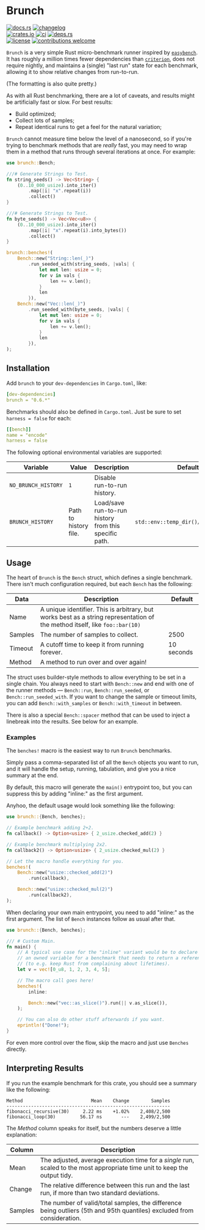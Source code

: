 # Brunch

[![docs.rs](https://img.shields.io/docsrs/brunch.svg?style=flat-square&label=docs.rs)](https://docs.rs/brunch/)
[![changelog](https://img.shields.io/crates/v/brunch.svg?style=flat-square&label=changelog&color=9b59b6)](https://github.com/Blobfolio/brunch/blob/master/CHANGELOG.md)<br>
[![crates.io](https://img.shields.io/crates/v/brunch.svg?style=flat-square&label=crates.io)](https://crates.io/crates/brunch)
[![ci](https://img.shields.io/github/actions/workflow/status/Blobfolio/brunch/ci.yaml?style=flat-square&label=ci)](https://github.com/Blobfolio/brunch/actions)
[![deps.rs](https://deps.rs/repo/github/blobfolio/brunch/status.svg?style=flat-square&label=deps.rs)](https://deps.rs/repo/github/blobfolio/brunch)<br>
[![license](https://img.shields.io/badge/license-wtfpl-ff1493?style=flat-square)](https://en.wikipedia.org/wiki/WTFPL)
[![contributions welcome](https://img.shields.io/badge/PRs-welcome-brightgreen.svg?style=flat-square&label=contributions)](https://github.com/Blobfolio/brunch/issues)



`Brunch` is a very simple Rust micro-benchmark runner inspired by [`easybench`](https://crates.io/crates/easybench). It has roughly a million times fewer dependencies than [`criterion`](https://crates.io/crates/criterion), does not require nightly, and maintains a (single) "last run" state for each benchmark, allowing it to show relative changes from run-to-run.

(The formatting is also quite pretty.)

As with all Rust benchmarking, there are a lot of caveats, and results might be artificially fast or slow. For best results:
* Build optimized;
* Collect lots of samples;
* Repeat identical runs to get a feel for the natural variation;

`Brunch` cannot measure time below the level of a nanosecond, so if you're trying to benchmark methods that are _really_ fast, you may need to wrap them in a method that runs through several iterations at once. For example:

```rust
use brunch::Bench;

///# Generate Strings to Test.
fn string_seeds() -> Vec<String> {
    (0..10_000_usize).into_iter()
        .map(|i| "x".repeat(i))
        .collect()
}

///# Generate Strings to Test.
fn byte_seeds() -> Vec<Vec<u8>> {
    (0..10_000_usize).into_iter()
        .map(|i| "x".repeat(i).into_bytes())
        .collect()
}

brunch::benches!(
    Bench::new("String::len(_)")
        .run_seeded_with(string_seeds, |vals| {
            let mut len: usize = 0;
            for v in vals {
                len += v.len();
            }
            len
        }),
    Bench::new("Vec::len(_)")
        .run_seeded_with(byte_seeds, |vals| {
            let mut len: usize = 0;
            for v in vals {
                len += v.len();
            }
            len
        }),
);
```



## Installation

Add `brunch` to your `dev-dependencies` in `Cargo.toml`, like:

```yaml
[dev-dependencies]
brunch = "0.6.*"
```

Benchmarks should also be defined in `Cargo.toml`. Just be sure to set `harness = false` for each:

```yaml
[[bench]]
name = "encode"
harness = false
```

The following optional environmental variables are supported:

| Variable | Value | Description | Default |
| -------- | ----- | ----------- | ------- |
| `NO_BRUNCH_HISTORY` | `1` | Disable run-to-run history. | |
| `BRUNCH_HISTORY` | Path to history file. | Load/save run-to-run history from this specific path. | `std::env::temp_dir()/__brunch.last` |



## Usage

The heart of `Brunch` is the `Bench` struct, which defines a single benchmark. There isn't much configuration required, but each `Bench` has the following:

| Data | Description | Default |
| ---- | ----------- | ------- |
| Name | A unique identifier. This is arbitrary, but works best as a string representation of the method itself, like `foo::bar(10)` | |
| Samples | The number of samples to collect. | 2500 |
| Timeout | A cutoff time to keep it from running forever. | 10 seconds |
| Method | A method to run over and over again! | |

The struct uses builder-style methods to allow everything to be set in a single chain. You always need to start with `Bench::new` and end with one of the runner methods — `Bench::run`, `Bench::run_seeded`, or `Bench::run_seeded_with`. If you want to change the sample or timeout limits, you can add `Bench::with_samples` or `Bench::with_timeout` in between.

There is also a special `Bench::spacer` method that can be used to inject a linebreak into the results. See below for an example.

### Examples

The `benches!` macro is the easiest way to run `Brunch` benchmarks.

Simply pass a comma-separated list of all the `Bench` objects you want to run, and it will handle the setup, running, tabulation, and give you a nice summary at the end.

By default, this macro will generate the `main()` entrypoint too, but you can suppress this by adding "inline:" as the first argument.

Anyhoo, the default usage would look something like the following:

```rust
use brunch::{Bench, benches};

// Example benchmark adding 2+2.
fn callback() -> Option<usize> { 2_usize.checked_add(2) }

// Example benchmark multiplying 2x2.
fn callback2() -> Option<usize> { 2_usize.checked_mul(2) }

// Let the macro handle everything for you.
benches!(
    Bench::new("usize::checked_add(2)")
        .run(callback),

    Bench::new("usize::checked_mul(2)")
        .run(callback2),
);
```

When declaring your own main entrypoint, you need to add "inline:" as the first argument. The list of `Bench` instances follow as usual after that.

```rust
use brunch::{Bench, benches};

/// # Custom Main.
fn main() {
    // A typical use case for the "inline" variant would be to declare
    // an owned variable for a benchmark that needs to return a reference
    // (to e.g. keep Rust from complaining about lifetimes).
    let v = vec![0_u8, 1, 2, 3, 4, 5];

    // The macro call goes here!
    benches!(
        inline:

        Bench::new("vec::as_slice()").run(|| v.as_slice()),
    );

    // You can also do other stuff afterwards if you want.
    eprintln!("Done!");
}
```

For even more control over the flow, skip the macro and just use `Benches` directly.



## Interpreting Results

If you run the example benchmark for this crate, you should see a summary like the following:

```text
Method                         Mean    Change        Samples
------------------------------------------------------------
fibonacci_recursive(30)     2.22 ms    +1.02%    2,408/2,500
fibonacci_loop(30)         56.17 ns       ---    2,499/2,500
```

The _Method_ column speaks for itself, but the numbers deserve a little explanation:

| Column | Description |
| ------ | ----------- |
| Mean | The adjusted, average execution time for a _single_ run, scaled to the most appropriate time unit to keep the output tidy. |
| Change | The relative difference between this run and the last run, if more than two standard deviations. |
| Samples | The number of valid/total samples, the difference being outliers (5th and 95th quantiles) excluded from consideration. |
